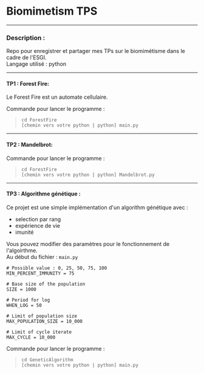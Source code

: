 # Biomimetism TPS

---
### Description :

Repo pour enregistrer et partager mes TPs sur le biomimétisme dans le cadre de l'ESGI.<br>
Langage utilisé : python

---
#### TP1 : Forest Fire:

Le Forest Fire est un automate cellulaire.

Commande pour lancer le programme : <br>
>`cd ForestFire` <br>
>`[chemin vers votre python | python] main.py`


---
#### TP2 : Mandelbrot:

Commande pour lancer le programme : <br>
>`cd ForestFire` <br>
>`[chemin vers votre python | python] Mandelbrot.py`


---
#### TP3 : Algorithme génétique :

Ce projet est une simple implémentation d'un algorithm génétique avec :
* selection par rang
* expérience de vie
* imunité

Vous pouvez modifier des paramètres pour le fonctionnement de l'algoirthme.<br>
Au début du fichier : `main.py`

```
# Possible value : 0, 25, 50, 75, 100
MIN_PERCENT_IMMUNITY = 75

# Base size of the population
SIZE = 1000

# Period for log
WHEN_LOG = 50

# Limit of population size
MAX_POPULATION_SIZE = 10_000

# Limit of cycle iterate
MAX_CYCLE = 10_000
```

Commande pour lancer le programme : <br>
>`cd GeneticAlgorithm` <br>
>`[chemin vers votre python | python] main.py`